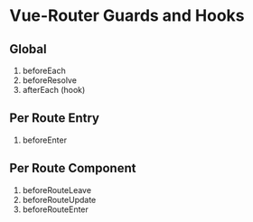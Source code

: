 # Vue-Router Guards and Hooks

## Global

1. beforeEach
2. beforeResolve
3. afterEach (hook)

## Per Route Entry

1. beforeEnter

## Per Route Component

1. beforeRouteLeave
2. beforeRouteUpdate
3. beforeRouteEnter
